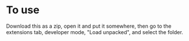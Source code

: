 # To use

Download this as a zip, open it and put it somewhere, then go to the extensions tab, developer mode, "Load unpacked", and select the folder.

